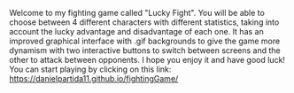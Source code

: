 Welcome to my fighting game called "Lucky Fight". You will be able to choose between 4 different characters with different statistics, taking into account the lucky advantage and disadvantage of each one. It has an improved graphical interface with .gif backgrounds to give the game more dynamism with two interactive buttons to switch between screens and the other to attack between opponents. I hope you enjoy it and have good luck! You can start playing by clicking on this link: https://danielpartida11.github.io/fightingGame/
